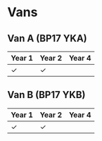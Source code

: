 # Vans

## Van A (BP17 YKA)

Year 1|Year 2|Year 4
---|---|---
|&#10003;|&#10003;



## Van B (BP17 YKB)

Year 1|Year 2|Year 4
---|---|---
|&#10003;|&#10003;



